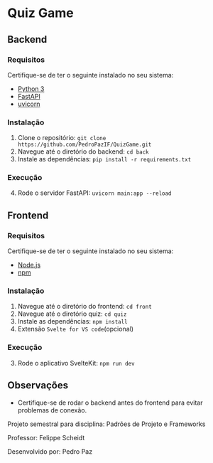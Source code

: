 # Quiz Game

## Backend

### Requisitos
Certifique-se de ter o seguinte instalado no seu sistema:
- [Python 3](https://www.python.org/downloads/)
- [FastAPI](https://fastapi.tiangolo.com/)
- [uvicorn](https://www.uvicorn.org/)

### Instalação
1. Clone o repositório: `git clone https://github.com/PedroPazIF/QuizGame.git`
2. Navegue até o diretório do backend: `cd back`
3. Instale as dependências: `pip install -r requirements.txt`

### Execução
4. Rode o servidor FastAPI: `uvicorn main:app --reload`

## Frontend

### Requisitos
Certifique-se de ter o seguinte instalado no seu sistema:
- [Node.js](https://nodejs.org/)
- [npm](https://www.npmjs.com/)

### Instalação
1. Navegue até o diretório do frontend: `cd front`
2. Navegue até o diretório quiz: `cd quiz`
3. Instale as dependências: `npm install`
4. Extensão `Svelte for VS code`(opcional)

### Execução
3. Rode o aplicativo SvelteKit: `npm run dev`

## Observações
- Certifique-se de rodar o backend antes do frontend para evitar problemas de conexão.

Projeto semestral para disciplina: Padrões de Projeto e Frameworks

Professor: Felippe Scheidt


Desenvolvido por: Pedro Paz
